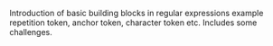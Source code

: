 Introduction of basic building blocks in regular expressions example repetition token, anchor token, character token etc. 
Includes some challenges.
